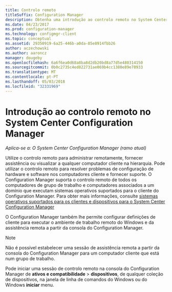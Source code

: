 ```yaml
---
title: Controlo remoto
titleSuffix: Configuration Manager
description: Obtenha uma introdução ao controlo remoto no System Center Configuration Manager.
ms.date: 04/23/2017
ms.prod: configuration-manager
ms.technology: configmgr-client
ms.topic: conceptual
ms.assetid: 29350919-6a25-446b-a0da-05e8914fbb26
author: aczechowski
ms.author: aaroncz
manager: dougeby
ms.openlocfilehash: 6a6f6ea0d68a8ba8d2db20bd8a77d5e480314150
ms.sourcegitcommit: 0b0c2735c4ed822731ae069b4cc1380e89e78933
ms.translationtype: MT
ms.contentlocale: pt-PT
ms.lasthandoff: 05/03/2018
ms.locfileid: "32331969"
---
```

# <a name="introduction-to-remote-control-in-system-center-configuration-manager"></a>Introdução ao controlo remoto no System Center Configuration Manager

*Aplica-se a: O System Center Configuration Manager (ramo atual)*

Utilize o controlo remoto para administrar remotamente, fornecer assistência ou visualizar a qualquer computador cliente na hierarquia. Pode utilizar o controlo remoto para resolver problemas de configuração de hardware e software nos computadores cliente e fornecer suporte. O Configuration Manager suporta o controlo remoto de todos os computadores de grupo de trabalho e computadores associados a um domínio que executam sistemas operativos suportados para o cliente do Configuration Manager. Para obter mais informações, consulte [sistemas operativos suportados para os clientes e dispositivos para o System Center Configuration Manager](../../../../core/plan-design/configs/supported-operating-systems-for-clients-and-devices.md)

O Configuration Manager também lhe permite configurar definições de cliente para executar o ambiente de trabalho remoto do Windows e da assistência remota a partir da consola do Configuration Manager.  

> [!NOTE]  
>  Não é possível estabelecer uma sessão de assistência remota a partir da consola do Configuration Manager para um computador cliente que está num grupo de trabalho. 

 Pode iniciar uma sessão de controlo remoto na consola do Configuration Manager de **ativos e compatibilidade** > **dispositivos**, de qualquer coleção de dispositivos, na janela de linha de comandos do Windows ou do Windows **iniciar** menu.  
